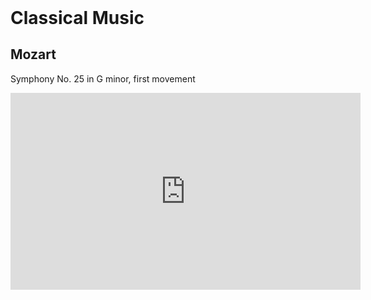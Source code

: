 <!DOCTYPE html>
<html lang="pt-br">
    <header>
        <title>Classical Music</title>
    </header>
    <body>
        <h1>Classical Music</h1>
		<h2>Mozart</h2>
        <p>
            Symphony No. 25 in G minor, first movement
        </p>
		<iframe width="560" height="315" src="https://www.youtube.com/embed/7lC1lRz5Z_s" title="YouTube video player" frameborder="0" allow="accelerometer; autoplay; clipboard-write; encrypted-media; gyroscope; picture-in-picture" allowfullscreen></iframe>
    </body>
</html>